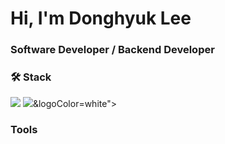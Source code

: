 # Hi, I'm Donghyuk Lee
### Software Developer / Backend Developer

### 🛠️ Stack
<img src="https://img.shields.io/badge/Java-색상?style=for-the-badge&logo=기술스택아이콘&logoColor=white">
<img src="https://img.shields.io/badge/Kafka-#231F20?style=for-the-badge&logo=<svg role="img" viewBox="0 0 24 24" xmlns="http://www.w3.org/2000/svg"><title>Apache Kafka</title><path d="M9.71 2.136a1.43 1.43 0 0 0-2.047 0h-.007a1.48 1.48 0 0 0-.421 1.042c0 .41.161.777.422 1.039l.007.007c.257.264.616.426 1.019.426.404 0 .766-.162 1.027-.426l.003-.007c.261-.262.421-.629.421-1.039 0-.408-.159-.777-.421-1.042H9.71zM8.683 22.295c.404 0 .766-.167 1.027-.429l.003-.008c.261-.261.421-.631.421-1.036 0-.41-.159-.778-.421-1.044H9.71a1.42 1.42 0 0 0-1.027-.432 1.4 1.4 0 0 0-1.02.432h-.007c-.26.266-.422.634-.422 1.044 0 .406.161.775.422 1.036l.007.008c.258.262.617.429 1.02.429zm7.89-4.462c.359-.096.683-.33.882-.684l.027-.052a1.47 1.47 0 0 0 .114-1.067 1.454 1.454 0 0 0-.675-.896l-.021-.014a1.425 1.425 0 0 0-1.078-.132c-.36.091-.684.335-.881.686-.2.349-.241.75-.146 1.119.099.363.33.691.675.896h.002c.346.203.737.239 1.101.144zm-6.405-7.342a2.083 2.083 0 0 0-1.485-.627c-.58 0-1.103.242-1.482.627-.378.385-.612.916-.612 1.507s.233 1.124.612 1.514a2.08 2.08 0 0 0 2.967 0c.379-.39.612-.923.612-1.514s-.233-1.122-.612-1.507zm-.835-2.51c.843.141 1.6.552 2.178 1.144h.004c.092.093.182.196.265.299l1.446-.851a3.176 3.176 0 0 1-.047-1.808 3.149 3.149 0 0 1 1.456-1.926l.025-.016a3.062 3.062 0 0 1 2.345-.306c.77.21 1.465.721 1.898 1.482v.002c.431.757.518 1.626.313 2.408a3.145 3.145 0 0 1-1.456 1.928l-.198.118h-.02a3.095 3.095 0 0 1-2.154.201 3.127 3.127 0 0 1-1.514-.944l-1.444.848a4.162 4.162 0 0 1 0 2.879l1.444.846c.413-.47.939-.789 1.514-.944a3.041 3.041 0 0 1 2.371.319l.048.023v.002a3.17 3.17 0 0 1 1.408 1.906 3.215 3.215 0 0 1-.313 2.405l-.026.053-.003-.005a3.147 3.147 0 0 1-1.867 1.436 3.096 3.096 0 0 1-2.371-.318v-.006a3.156 3.156 0 0 1-1.456-1.927 3.175 3.175 0 0 1 .047-1.805l-1.446-.848a3.905 3.905 0 0 1-.265.294l-.004.005a3.938 3.938 0 0 1-2.178 1.138v1.699a3.09 3.09 0 0 1 1.56.862l.002.004c.565.572.914 1.368.914 2.243 0 .873-.35 1.664-.914 2.239l-.002.009a3.1 3.1 0 0 1-2.21.931 3.1 3.1 0 0 1-2.206-.93h-.002v-.009a3.186 3.186 0 0 1-.916-2.239c0-.875.35-1.672.916-2.243v-.004h.002a3.1 3.1 0 0 1 1.558-.862v-1.699a3.926 3.926 0 0 1-2.176-1.138l-.006-.005a4.098 4.098 0 0 1-1.173-2.874c0-1.122.452-2.136 1.173-2.872h.006a3.947 3.947 0 0 1 2.176-1.144V6.289a3.137 3.137 0 0 1-1.558-.864h-.002v-.004a3.192 3.192 0 0 1-.916-2.243c0-.871.35-1.669.916-2.243l.002-.002A3.084 3.084 0 0 1 8.683 0c.861 0 1.641.355 2.21.932v.002h.002c.565.574.914 1.372.914 2.243 0 .876-.35 1.667-.914 2.243l-.002.005a3.142 3.142 0 0 1-1.56.864v1.692zm8.121-1.129l-.012-.019a1.452 1.452 0 0 0-.87-.668 1.43 1.43 0 0 0-1.103.146h.002c-.347.2-.58.529-.677.896-.095.365-.054.768.146 1.119l.007.009c.2.347.519.579.874.673.357.103.755.059 1.098-.144l.019-.009a1.47 1.47 0 0 0 .657-.885 1.493 1.493 0 0 0-.141-1.118"/></svg>&logoColor=white">



### Tools
